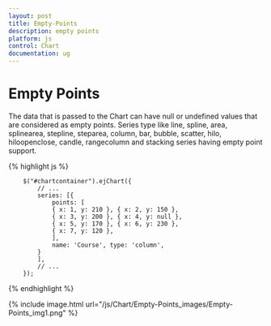 ```yaml
---
layout: post
title: Empty-Points
description: empty points
platform: js
control: Chart
documentation: ug
---
```


# Empty Points

The data that is passed to the Chart can have null or undefined values that are considered as empty points. Series type like line, spline, area, splinearea, stepline, steparea, column, bar, bubble, scatter, hilo, hiloopenclose, candle, rangecolumn and stacking series having empty point support.

{% highlight js %}


        $("#chartcontainer").ejChart({
            // ...             
            series: [{
                points: [
                { x: 1, y: 210 }, { x: 2, y: 150 },
                { x: 3, y: 200 }, { x: 4, y: null },
                { x: 5, y: 170 }, { x: 6, y: 230 },
                { x: 7, y: 120 },
                ],
                name: 'Course', type: 'column',
            }
            ],
            // ...             
        });


{% endhighlight %}



{% include image.html url="/js/Chart/Empty-Points_images/Empty-Points_img1.png" %}

